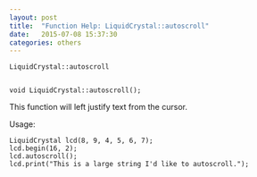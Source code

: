 ```yaml
---
layout: post
title:  "Function Help: LiquidCrystal::autoscroll"
date:   2015-07-08 15:37:30
categories: others
---
```


	LiquidCrystal::autoscroll


	void LiquidCrystal::autoscroll();

This function will left justify text from the cursor.

Usage:

	LiquidCrystal lcd(8, 9, 4, 5, 6, 7);
	lcd.begin(16, 2);
	lcd.autoscroll();
	lcd.print("This is a large string I'd like to autoscroll.");


